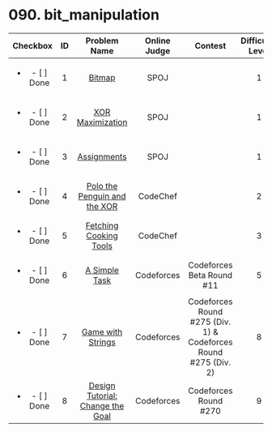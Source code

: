 # 090. bit_manipulation


| Checkbox | ID | Problem Name|Online Judge|Contest|Difficulty Level|
|:---:|:---:|:---:|:---:|:---:|:---:|
|<ul><li>- [ ] Done</li></ul>|1|[Bitmap](http://www.spoj.com/problems/BITMAP/)|SPOJ||1|
|<ul><li>- [ ] Done</li></ul>|2|[XOR Maximization](http://www.spoj.com/problems/XMAX/)|SPOJ||1|
|<ul><li>- [ ] Done</li></ul>|3|[Assignments](http://www.spoj.com/problems/ASSIGN/)|SPOJ||1|
|<ul><li>- [ ] Done</li></ul>|4|[Polo the Penguin and the XOR](http://www.codechef.com/problems/PPXOR)|CodeChef||2|
|<ul><li>- [ ] Done</li></ul>|5|[Fetching Cooking Tools](http://www.codechef.com/problems/TOOLS)|CodeChef||3|
|<ul><li>- [ ] Done</li></ul>|6|[A Simple Task](http://codeforces.com/problemset/problem/11/D)|Codeforces|Codeforces Beta Round #11|5|
|<ul><li>- [ ] Done</li></ul>|7|[Game with Strings](http://codeforces.com/problemset/problem/482/C)|Codeforces|Codeforces Round #275 (Div. 1) & Codeforces Round #275 (Div. 2)|8|
|<ul><li>- [ ] Done</li></ul>|8|[Design Tutorial: Change the Goal](http://codeforces.com/problemset/problem/472/F)|Codeforces|Codeforces Round #270|9|
